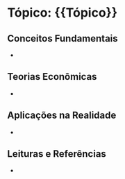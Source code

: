 
# Tópico: {{Tópico}}
## Conceitos Fundamentais
- 

## Teorias Econômicas
- 

## Aplicações na Realidade
- 

## Leituras e Referências
- 
